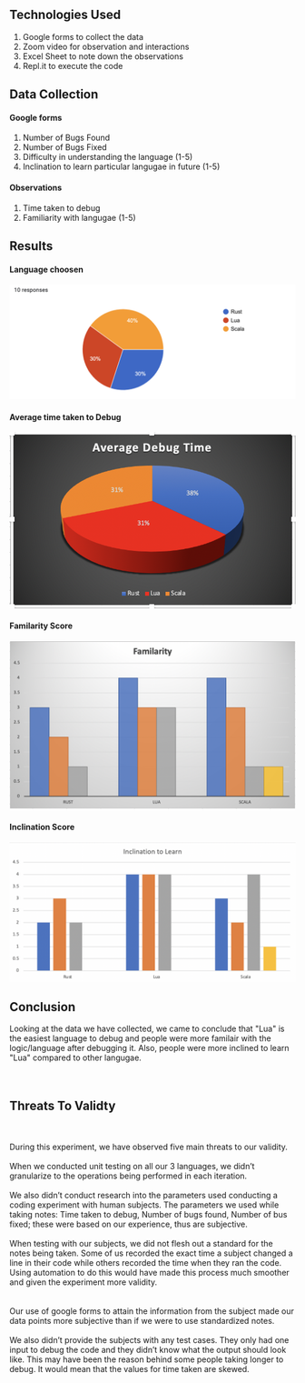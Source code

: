## Technologies Used
1. Google forms to collect the data
2. Zoom video for observation and interactions
3. Excel Sheet to note down the observations
4. Repl.it to execute the code

## Data Collection
#### Google forms
1. Number of Bugs Found
2. Number of Bugs Fixed
3. Difficulty in understanding the language (1-5)
4. Inclination to learn particular langugae in future (1-5)

#### Observations
1. Time taken to debug
2. Familiarity with langugae (1-5)

## Results

#### Language choosen
![Alt text here](Images/languageChoosen.png)

#### Average time taken to Debug
![Alt text here](Images/averageBugs.png)

#### Familarity Score
![Alt text here](Images/familarity.png)

#### Inclination Score
![Alt text here](Images/Inclination.png)

## Conclusion
Looking at the data we have collected, we came to conclude that "Lua" is the easiest language to debug and people were more familair with the logic/language after debugging it. Also, people were more inclined to learn "Lua" compared to other langugae. <br>
<br>
<br>
## Threats To Validty 
<br> <br>
During this experiment, we have observed five main threats to our validity. 
<br> <br>
When we conducted unit testing on all our 3 languages, we didn’t granularize to the operations being performed in each iteration. 
<br> <br>
We also didn’t conduct research into the parameters used conducting a coding experiment with human subjects. The parameters we used while taking notes: Time taken to debug, Number of bugs found, Number of bus fixed; these were based on our experience, thus are subjective.
<br> <br>
When testing with our subjects, we did not flesh out a standard for the notes being taken. Some of us recorded the exact time a subject changed a line in their code while others recorded the time when they ran the code. Using automation to do this would have made this process much smoother and given the experiment more validity.  
<br> <br>
Our use of google forms to attain the information from the subject made our data points more subjective than if we were to use standardized notes.
<br> <br>
We also didn’t provide the subjects with any test cases. They only had one input to debug the code and they didn’t know what the output should look like. This may have been the reason behind some people taking longer to debug. It would mean that the values for time taken are skewed.



